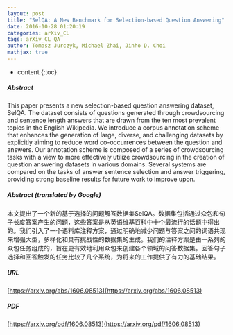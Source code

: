```yaml
---
layout: post
title: "SelQA: A New Benchmark for Selection-based Question Answering"
date: 2016-10-28 01:20:19
categories: arXiv_CL
tags: arXiv_CL QA
author: Tomasz Jurczyk, Michael Zhai, Jinho D. Choi
mathjax: true
---
```


* content
{:toc}

##### Abstract
This paper presents a new selection-based question answering dataset, SelQA. The dataset consists of questions generated through crowdsourcing and sentence length answers that are drawn from the ten most prevalent topics in the English Wikipedia. We introduce a corpus annotation scheme that enhances the generation of large, diverse, and challenging datasets by explicitly aiming to reduce word co-occurrences between the question and answers. Our annotation scheme is composed of a series of crowdsourcing tasks with a view to more effectively utilize crowdsourcing in the creation of question answering datasets in various domains. Several systems are compared on the tasks of answer sentence selection and answer triggering, providing strong baseline results for future work to improve upon.

##### Abstract (translated by Google)
本文提出了一个新的基于选择的问题解答数据集SelQA。数据集包括通过众包和句子长度答案产生的问题，这些答案是从英语维基百科中十个最流行的话题中得出的。我们引入了一个语料库注释方案，通过明确地减少问题与答案之间的词语共现来增强大型，多样化和具有挑战性的数据集的生成。我们的注释方案是由一系列的众包任务组成的，旨在更有效地利用众包来创建各个领域的问答数据集。回答句子选择和回答触发的任务比较了几个系统，为将来的工作提供了有力的基础结果。

##### URL
[https://arxiv.org/abs/1606.08513](https://arxiv.org/abs/1606.08513)

##### PDF
[https://arxiv.org/pdf/1606.08513](https://arxiv.org/pdf/1606.08513)

